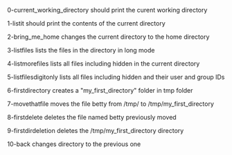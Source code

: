 0-current_working_directory should print the curent working directory

1-listit should print the contents of the current directory

2-bring_me_home changes the current directory to the home directory

3-listfiles lists the files in the directory in long mode

4-listmorefiles lists all files including hidden in the current directory

5-listfilesdigitonly lists all files including hidden and their user and group IDs

6-firstdirectory creates a "my_first_directory" folder in tmp folder

7-movethatfile moves the file betty from /tmp/ to /tmp/my_first_directory

8-firstdelete deletes the file named betty previously moved

9-firstdirdeletion deletes the /tmp/my_first_directory directory

10-back changes directory to the previous one
